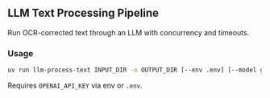 ## LLM Text Processing Pipeline

Run OCR-corrected text through an LLM with concurrency and timeouts.

### Usage

```bash
uv run llm-process-text INPUT_DIR -o OUTPUT_DIR [--env .env] [--model gpt-4o-mini] [--recursive] [-j 8] [--timeout-seconds 30] [--max-tokens 1000]
```

Requires `OPENAI_API_KEY` via env or `.env`.


